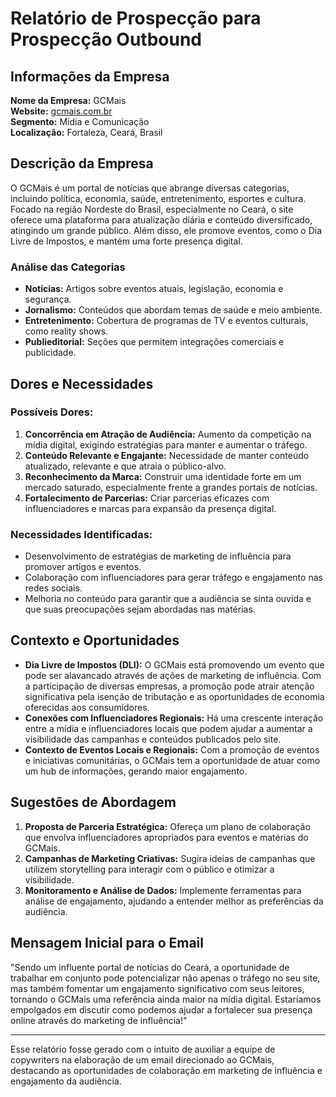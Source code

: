 # Relatório de Prospecção para Prospecção Outbound

## Informações da Empresa
**Nome da Empresa:** GCMais  
**Website:** [gcmais.com.br](http://www.gcmais.com.br)  
**Segmento:** Mídia e Comunicação  
**Localização:** Fortaleza, Ceará, Brasil

## Descrição da Empresa
O GCMais é um portal de notícias que abrange diversas categorias, incluindo política, economia, saúde, entretenimento, esportes e cultura. Focado na região Nordeste do Brasil, especialmente no Ceará, o site oferece uma plataforma para atualização diária e conteúdo diversificado, atingindo um grande público. Além disso, ele promove eventos, como o Dia Livre de Impostos, e mantém uma forte presença digital.

### Análise das Categorias
- **Notícias:** Artigos sobre eventos atuais, legislação, economia e segurança. 
- **Jornalismo:** Conteúdos que abordam temas de saúde e meio ambiente.
- **Entretenimento:** Cobertura de programas de TV e eventos culturais, como reality shows.
- **Publieditorial:** Seções que permitem integrações comerciais e publicidade. 

## Dores e Necessidades
### Possíveis Dores:
1. **Concorrência em Atração de Audiência:** Aumento da competição na mídia digital, exigindo estratégias para manter e aumentar o tráfego.
2. **Conteúdo Relevante e Engajante:** Necessidade de manter conteúdo atualizado, relevante e que atraia o público-alvo.
3. **Reconhecimento da Marca:** Construir uma identidade forte em um mercado saturado, especialmente frente a grandes portais de notícias.
4. **Fortalecimento de Parcerias:** Criar parcerias eficazes com influenciadores e marcas para expansão da presença digital.

### Necessidades Identificadas:
- Desenvolvimento de estratégias de marketing de influência para promover artigos e eventos.
- Colaboração com influenciadores para gerar tráfego e engajamento nas redes sociais.
- Melhoria no conteúdo para garantir que a audiência se sinta ouvida e que suas preocupações sejam abordadas nas matérias.

## Contexto e Oportunidades
- **Dia Livre de Impostos (DLI):** O GCMais está promovendo um evento que pode ser alavancado através de ações de marketing de influência. Com a participação de diversas empresas, a promoção pode atrair atenção significativa pela isenção de tributação e as oportunidades de economia oferecidas aos consumidores.
- **Conexões com Influenciadores Regionais:** Há uma crescente interação entre a mídia e influenciadores locais que podem ajudar a aumentar a visibilidade das campanhas e conteúdos publicados pelo site.
- **Contexto de Eventos Locais e Regionais:** Com a promoção de eventos e iniciativas comunitárias, o GCMais tem a oportunidade de atuar como um hub de informações, gerando maior engajamento.

## Sugestões de Abordagem
1. **Proposta de Parceria Estratégica:** Ofereça um plano de colaboração que envolva influenciadores apropriados para eventos e matérias do GCMais. 
2. **Campanhas de Marketing Criativas:** Sugira ideias de campanhas que utilizem storytelling para interagir com o público e otimizar a visibilidade.
3. **Monitoramento e Análise de Dados:** Implemente ferramentas para análise de engajamento, ajudando a entender melhor as preferências da audiência.

## Mensagem Inicial para o Email
"Sendo um influente portal de notícias do Ceará, a oportunidade de trabalhar em conjunto pode potencializar não apenas o tráfego no seu site, mas também fomentar um engajamento significativo com seus leitores, tornando o GCMais uma referência ainda maior na mídia digital. Estaríamos empolgados em discutir como podemos ajudar a fortalecer sua presença online através do marketing de influência!"

---

Esse relatório fosse gerado com o intuito de auxiliar a equipe de copywriters na elaboração de um email direcionado ao GCMais, destacando as oportunidades de colaboração em marketing de influência e engajamento da audiência.